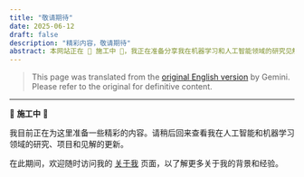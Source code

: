 ```yaml
---
title: "敬请期待"
date: 2025-06-12
draft: false
description: "精彩内容，敬请期待"
abstract: 本网站正在 🚧 施工中 🚧，我正在准备分享我在机器学习和人工智能领域的研究见解。欢迎随时访问 [关于我](/about/) 页面，了解更多关于我的背景和经验。
---
```


> This page was translated from the [original English version](/posts/coming-soon) by Gemini. Please refer to the original for definitive content.

---

🚧 **施工中** 🚧

我目前正在为这里准备一些精彩的内容。请稍后回来查看我在人工智能和机器学习领域的研究、项目和见解的更新。

在此期间，欢迎随时访问我的 [关于我](/about/) 页面，以了解更多关于我的背景和经验。
